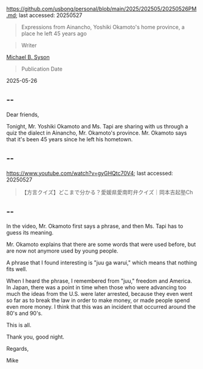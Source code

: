 https://github.com/usbong/personal/blob/main/2025/202505/20250526PM.md; last accessed: 20250527

> Expressions from Ainancho, Yoshiki Okamoto's home province, a place he left 45 years ago

> Writer

[Michael B. Syson](https://www.linkedin.com/in/michaelsyson/)

> Publication Date

2025-05-26

## --

Dear friends,

Tonight, Mr. Yoshiki Okamoto and Ms. Tapi are sharing with us through a quiz the dialect in Ainancho, Mr. Okamoto's province. Mr. Okamoto says that it's been 45 years since he left his hometown.

## --

https://www.youtube.com/watch?v=gyGHQtc70V4; last accessed: 20250527

> 【方言クイズ】どこまで分かる？愛媛県愛南町弁クイズ｜岡本吉起塾Ch

## --

In the video, Mr. Okamoto first says a phrase, and then Ms. Tapi has to guess its meaning.

Mr. Okamoto explains that there are some words that were used before, but are now not anymore used by young people.

A phrase that I found interesting is "juu ga warui," which means that nothing fits well.

When I heard the phrase, I remembered from "juu," freedom and America. In Japan, there was a point in time when those who were advancing too much the ideas from the U.S. were later arrested, because they even went so far as to break the law in order to make money, or made people spend even more money. I think that this was an incident that occurred around the 80's and 90's.

This is all.

Thank you, good night.

Regards,

Mike
